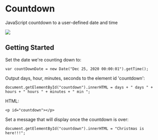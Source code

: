 # Countdown
JavaScript countdown to a user-defined date and time

![](https://i.imgur.com/cN6xF0T.png)

## Getting Started

Set the date we're counting down to:
```
var countDownDate = new Date("Dec 25, 2020 00:00:01").getTime();
```

Output days, hour, minutes, seconds to the element id 'countdown':
```
document.getElementById("countdown").innerHTML = days + " days " + hours + " hours " + minutes + " min ";
```

HTML:
```
<p id="countdown"></p>
```

Set a message that will display once the countdown is over:
```
document.getElementById("countdown").innerHTML = "Christmas is here!!!";
```


